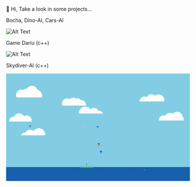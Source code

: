 👋 Hi, Take a look in some projects...

Bocha, Dino-AI, Cars-AI

![Alt Text](projects-show3.gif)

Game Dariu (c++)

![Alt Text](dariu.gif)

Skydiver-AI (c++)

![Alt Text](show-skydiver-ai.gif)

<!---
ivansansao/ivansansao is a ✨ special ✨ repository because its `README.md` (this file) appears on your GitHub profile.
You can click the Preview link to take a look at your changes.
--->
